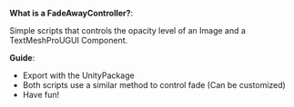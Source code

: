 **What is a FadeAwayController?**:

Simple scripts that controls the opacity level of an Image and a TextMeshProUGUI Component.

**Guide**:
- Export with the UnityPackage
- Both scripts use a similar method to control fade (Can be customized)
- Have fun!

